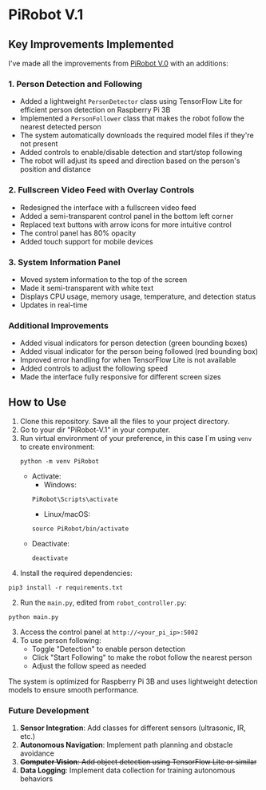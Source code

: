 # PiRobot V.1

## Key Improvements Implemented

I've made all the improvements from [PiRobot V.0](https://github.com/ihandrian/PiRobot-V.0) with an additions:

### 1. Person Detection and Following

- Added a lightweight `PersonDetector` class using TensorFlow Lite for efficient person detection on Raspberry Pi 3B
- Implemented a `PersonFollower` class that makes the robot follow the nearest detected person
- The system automatically downloads the required model files if they're not present
- Added controls to enable/disable detection and start/stop following
- The robot will adjust its speed and direction based on the person's position and distance


### 2. Fullscreen Video Feed with Overlay Controls

- Redesigned the interface with a fullscreen video feed
- Added a semi-transparent control panel in the bottom left corner
- Replaced text buttons with arrow icons for more intuitive control
- The control panel has 80% opacity
- Added touch support for mobile devices


### 3. System Information Panel

- Moved system information to the top of the screen
- Made it semi-transparent with white text
- Displays CPU usage, memory usage, temperature, and detection status
- Updates in real-time


### Additional Improvements

- Added visual indicators for person detection (green bounding boxes)
- Added visual indicator for the person being followed (red bounding box)
- Improved error handling for when TensorFlow Lite is not available
- Added controls to adjust the following speed
- Made the interface fully responsive for different screen sizes


## How to Use
1. Clone this repository. Save all the files to your project directory.
2. Go to your dir "PiRobot-V.1" in your computer.
3. Run virtual environment of your preference, in this case I´m using `venv` to create environment:
    ```plaintext
    python -m venv PiRobot
    ```
     - Activate:
         - Windows:
          ```plaintext
          PiRobot\Scripts\activate
          ```
         - Linux/macOS:
          ```plaintext
          source PiRobot/bin/activate
          ```
      - Deactivate:
          ```plaintext
          deactivate
          ```
3. Install the required dependencies:

```plaintext
pip3 install -r requirements.txt
```


2. Run the `main.py`, edited from `robot_controller.py`:

```plaintext
python main.py
```



3. Access the control panel at `http://<your_pi_ip>:5002`
4. To use person following:
    - Toggle "Detection" to enable person detection
    - Click "Start Following" to make the robot follow the nearest person
    - Adjust the follow speed as needed

The system is optimized for Raspberry Pi 3B and uses lightweight detection models to ensure smooth performance.
### Future Development

1. **Sensor Integration**: Add classes for different sensors (ultrasonic, IR, etc.)
2. **Autonomous Navigation**: Implement path planning and obstacle avoidance
3. ~~**Computer Vision**: Add object detection using TensorFlow Lite or similar~~
4. **Data Logging**: Implement data collection for training autonomous behaviors
